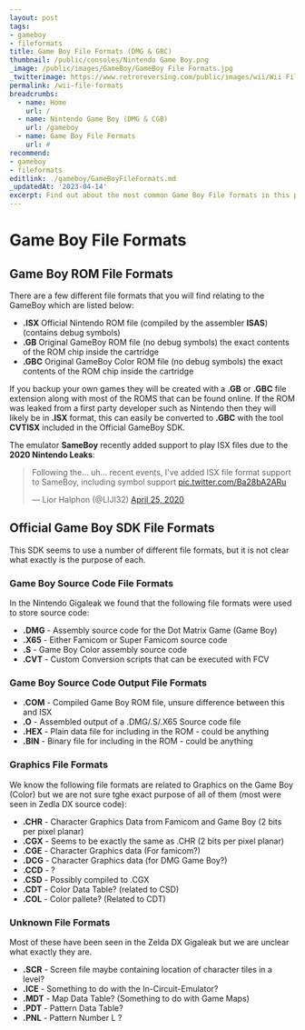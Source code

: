 ```yaml
---
layout: post
tags: 
- gameboy
- fileformats
title: Game Boy File Formats (DMG & GBC)
thumbnail: /public/consoles/Nintendo Game Boy.png
_image: /public/images/GameBoy/GameBoy File Formats.jpg
_twitterimage: https://www.retroreversing.com/public/images/wii/Wii File Formats.jpg
permalink: /wii-file-formats
breadcrumbs:
  - name: Home
    url: /
  - name: Nintendo Game Boy (DMG & CGB)
    url: /gameboy
  - name: Game Boy File Formats
    url: #
recommend: 
- gameboy
- fileformats
editlink: ./gameboy/GameBoyFileFormats.md
_updatedAt: '2023-04-14'
excerpt: Find out about the most common Game Boy File formats in this post
---
```


# Game Boy File Formats

## Game Boy ROM File Formats
There are a few different file formats that you will find relating to the GameBoy which are listed below:
* **.ISX** Official Nintendo ROM file (compiled by the assembler **ISAS**) (contains debug symbols)
* **.GB** Original GameBoy ROM file (no debug symbols) the exact contents of the ROM chip inside the cartridge
* **.GBC** Original GameBoy Color ROM file (no debug symbols) the exact contents of the ROM chip inside the cartridge

If you backup your own games they will be created with a **.GB** or **.GBC** file extension along with most of the ROMS that can be found online. If the ROM was leaked from a first party developer such as Nintendo then they will likely be in **.ISX** format, this can easily be converted to **.GBC** with the tool **CVTISX** included in the Official GameBoy SDK.

The emulator **SameBoy** recently added support to play ISX files due to the **2020 Nintendo Leaks**:
<blockquote class="twitter-tweet"><p lang="en" dir="ltr">Following the... uh... recent events, I&#39;ve added ISX file format support to SameBoy, including symbol support <a href="https://t.co/Ba28bA2ARu">pic.twitter.com/Ba28bA2ARu</a></p>&mdash; Lior Halphon (@LIJI32) <a href="https://twitter.com/LIJI32/status/1254137545325260801?ref_src=twsrc%5Etfw">April 25, 2020</a></blockquote>

## Official Game Boy SDK File Formats
This SDK seems to use a number of different file formats, but it is not clear what exactly is the purpose of each.

### Game Boy Source Code File Formats
In the Nintendo Gigaleak we found that the following file formats were used to store source code:
* **.DMG** - Assembly source code for the Dot Matrix Game (Game Boy)
* **.X65** - Either Famicom or Super Famicom source code 
* **.S** - Game Boy Color assembly source code 
* **.CVT** - Custom Conversion scripts that can be executed with FCV

### Game Boy Source Code Output File Formats
* **.COM** - Compiled Game Boy ROM file, unsure difference between this and ISX
* **.O** - Assembled output of a .DMG/.S/.X65 Source code file
* **.HEX** - Plain data file for including in the ROM - could be anything
* **.BIN** - Binary file for including in the ROM - could be anything

### Graphics File Formats
We know the following file formats are related to Graphics on the Game Boy (Color) but we are not sure tghe exact purpose of all of them (most were seen in Zedla DX source code):
* **.CHR** - Character Graphics Data from Famicom and Game Boy (2 bits per pixel planar)
* **.CGX** - Seems to be exactly the same as .CHR (2 bits per pixel planar)
* **.CGE** - Character Graphics data (For famicom?)
* **.DCG** - Character Graphics data (for DMG Game Boy?)
* **.CCD** - ?
* **.CSD** - Possibly compiled to .CGX
* **.CDT** - Color Data Table? (related to CSD)
* **.COL** - Color pallete? (Related to CDT)

### Unknown File Formats
Most of these have been seen in the Zelda DX Gigaleak but we are unclear what exactly they are.

* **.SCR** - Screen file maybe containing location of character tiles in a level?
* **.ICE** - Something to do with the In-Circuit-Emulator?
* **.MDT** - Map Data Table? (Something to do with Game Maps)
* **.PDT** - Pattern Data Table?
* **.PNL** - Pattern Number L ?


